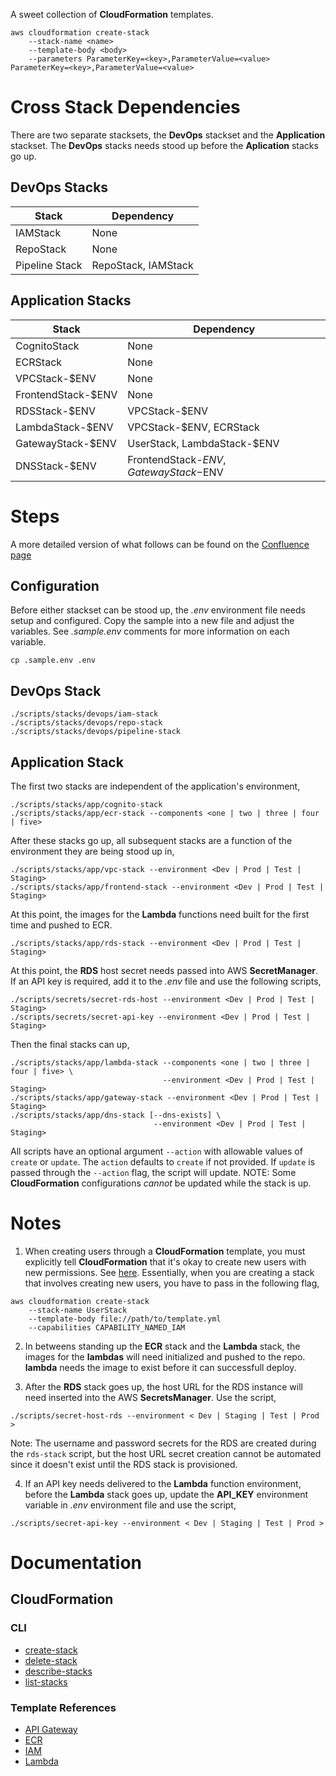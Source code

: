 A sweet collection of **CloudFormation** templates.

```
aws cloudformation create-stack
    --stack-name <name>
    --template-body <body>
    --parameters ParameterKey=<key>,ParameterValue=<value> ParameterKey=<key>,ParameterValue=<value>
```

# Cross Stack Dependencies

There are two separate stacksets, the **DevOps** stackset and the **Application** stackset. The **DevOps** stacks needs stood up before the **Aplication** stacks go up.

## DevOps Stacks
| Stack | Dependency | 
| ----- | ---------- |
| IAMStack | None |
| RepoStack | None |
| Pipeline Stack | RepoStack, IAMStack |

## Application Stacks
| Stack  |  Dependency |
| ------ | ----------- |
| CognitoStack | None |
| ECRStack | None | 
| VPCStack-$ENV | None | 
| FrontendStack-$ENV | None |
| RDSStack-$ENV | VPCStack-$ENV | 
| LambdaStack-$ENV | VPCStack-$ENV, ECRStack |
| GatewayStack-$ENV | UserStack, LambdaStack-$ENV |
| DNSStack-$ENV | FrontendStack-$ENV, GatewayStack-$ENV |


# Steps

A more detailed version of what follows can be found on the [Confluence page](https://makpar.atlassian.net/wiki/spaces/IN/pages/358580264/Sandbox+Environment+Setup)

## Configuration

Before either stackset can be stood up, the *.env* environment file needs setup and configured. Copy the sample into a new file and adjust the variables. See *.sample.env* comments for more information on each variable.

```
cp .sample.env .env
```

## DevOps Stack

```
./scripts/stacks/devops/iam-stack
./scripts/stacks/devops/repo-stack
./scripts/stacks/devops/pipeline-stack
```
## Application Stack

The first two stacks are independent of the application's environment,

```
./scripts/stacks/app/cognito-stack
./scripts/stacks/app/ecr-stack --components <one | two | three | four | five>
```

After these stacks go up, all subsequent stacks are a function of the environment they are being stood up in,

```
./scripts/stacks/app/vpc-stack --environment <Dev | Prod | Test | Staging>
./scripts/stacks/app/frontend-stack --environment <Dev | Prod | Test | Staging> 
```

At this point, the images for the **Lambda** functions need built for the first time and pushed to ECR.

```
./scripts/stacks/app/rds-stack --environment <Dev | Prod | Test | Staging>
```

At this point, the **RDS** host secret needs passed into AWS **SecretManager**. If an API key is required, add it to the *.env* file and use the following scripts,

```
./scripts/secrets/secret-rds-host --environment <Dev | Prod | Test | Staging>
./scripts/secrets/secret-api-key --environment <Dev | Prod | Test | Staging>
```

Then the final stacks can up,

```
./scripts/stacks/app/lambda-stack --components <one | two | three | four | five> \
                                  --environment <Dev | Prod | Test | Staging>
./scripts/stacks/app/gateway-stack --environment <Dev | Prod | Test | Staging>
./scripts/stacks/app/dns-stack [--dns-exists] \
                                --environment <Dev | Prod | Test | Staging> 
```

All scripts have an optional argument ``--action`` with allowable values of `create` or `update`. The `action` defaults to `create` if not provided. If `update` is passed through the ``--action`` flag, the script will update. NOTE: Some **CloudFormation** configurations *cannot* be updated while the stack is up.

# Notes

1. When creating users through a **CloudFormation** template, you must explicitly tell **CloudFormation** that it's okay to create new users with new permissions. See [here](https://docs.aws.amazon.com/AWSCloudFormation/latest/APIReference/API_CreateStack.html). Essentially, when you are creating a stack that involves creating new users, you have to pass in the following flag,

```
aws cloudformation create-stack
    --stack-name UserStack
    --template-body file://path/to/template.yml
    --capabilities CAPABILITY_NAMED_IAM
```

2. In betweens standing up the **ECR** stack and the **Lambda** stack, the images for the **lambdas** will need initialized and pushed to the repo. **lambda** needs the image to exist before it can successfull deploy.

3. After the **RDS** stack goes up, the host URL for the RDS instance will need inserted into the AWS **SecretsManager**. Use the script,

```
./scripts/secret-host-rds --environment < Dev | Staging | Test | Prod >
```

Note: The username and password secrets for the RDS are created during the `rds-stack` script, but the host URL secret creation cannot be automated since it doesn't exist until the RDS stack is provisioned.

4. If an API key needs delivered to the **Lambda** function environment, before the **Lambda** stack goes up, update the **API_KEY** environment variable in *.env* environment file and use the script,

```
./scripts/secret-api-key --environment < Dev | Staging | Test | Prod >
```

# Documentation
## CloudFormation
### CLI
- [create-stack](https://docs.aws.amazon.com/cli/latest/reference/cloudformation/create-stack.html)
- [delete-stack](https://docs.aws.amazon.com/cli/latest/reference/cloudformation/delete-stack.html)
- [describe-stacks](https://docs.aws.amazon.com/cli/latest/reference/cloudformation/describe-stacks.html)
- [list-stacks](https://docs.aws.amazon.com/cli/latest/reference/cloudformation/list-stacks.html)

### Template References
- [API Gateway](https://docs.aws.amazon.com/AWSCloudFormation/latest/UserGuide/AWS_ApiGateway.html)
- [ECR](https://docs.aws.amazon.com/AWSCloudFormation/latest/UserGuide/AWS_ECR.html)
- [IAM](https://docs.aws.amazon.com/AWSCloudFormation/latest/UserGuide/AWS_IAM.html)
- [Lambda](https://docs.aws.amazon.com/AWSCloudFormation/latest/UserGuide/AWS_Lambda.html)
